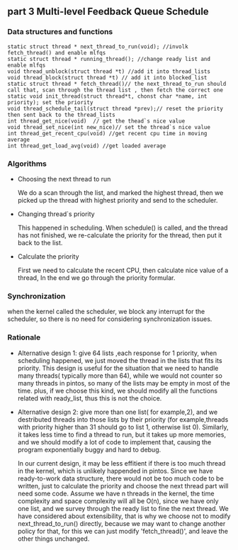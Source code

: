 ## part 3 Multi-level Feedback Queue Schedule

### Data structures and functions
```
static struct thread * next_thread_to_run(void); //involk fetch_thread() and enable mlfqs
static struct thread * running_thread(); //change ready list and enable mlfqs
void thread_unblock(struct thread *t) //add it into thread_lists
void thread_block(struct thread *t) // add it into blocked_list
static struct thread * fetch_thread()// the next_thread_to_run should call that, scan through the thread list , then fetch the correct one
static void init_thread(struct thread*t, chonst char *name, int priority); set the priority 
void thread_schedule_tail(struct thread *prev);// reset the priority then sent back to the thread_lists
int thread_get_nice(void)  // get the thead`s nice value
void thread_set_nice(int new_nice)// set the thread`s nice value
int thread_get_recent_cpu(void) //get recent cpu time in moving average
int thread_get_load_avg(void) //get loaded average

```
### Algorithms

- Choosing the next thread to run

  We do a scan through the list, and marked the highest thread, then we picked up the thread with highest priority and send to the scheduler.

- Changing thread`s priority

  This happened in scheduling. When schedule() is called, and the thread has not finished, we re-calculate the priority for the thread, then put it back to the list.

- Calculate the priority

  First we need to calculate the recent CPU, then calculate nice value of a thread, In the end we go through the priority formular.

### Synchronization

 when the kernel called the scheduler, we block any interrupt for the scheduler, so there is no need for
considering synchronization issues.

### Rationale

- Alternative design 1: give 64 lists ,each response for 1 priority, when scheduling happened, we just moved the thread in the lists that fits its priority.
This design is useful for the situation that we need to handle many threads( typically more than 64), while we would not counter so many threads in pintos, so many of the lists may be empty in most of the time. plus, if we choose this kind, we should modify all the functions related with ready_list, thus this is not the choice. 
- Alternative design 2: give more than one list( for example,2), and we destributed threads into those lists by their priority (for example,threads with priority higher than 31 should go to list 1, otherwise list 0). Similarly, it takes less time to find a thread to run, but it takes up more memories, and we should modify a lot of code to implement that, causing the program exponentially buggy and hard to debug.


  In our current design, it may be less effitient if there is too much thread in the kernel, which is unlikely happended in pintos. Since we have ready-to-work data structure, there would not be too much code to be written, just to calculate the priority and choose the next thread part will need some code. 
  Assume we have n threads in the kernel, the time complexity and space complexity will all be O(n), since we have only one list, and we survey through the ready list to fine the next thread.
  We have considered about extensibility, that is why we choose not to modify next_thread_to_run() directly, because we may want to change another policy for that, for this we can just modify 'fetch_thread()', and leave the other things unchanged.
